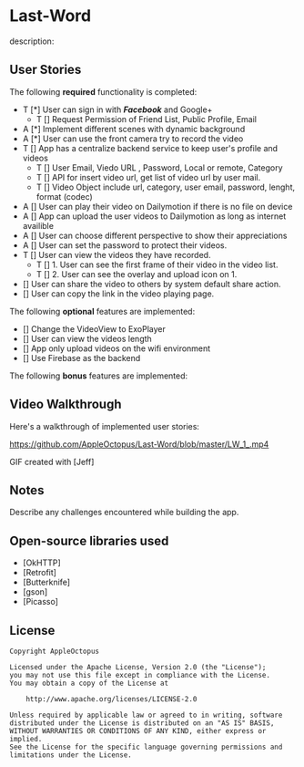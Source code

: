 # Last-Word

description: 

## User Stories

The following **required** functionality is completed:

* T [*] User can sign in with ***Facebook*** and Google+ 
   * T [] Request Permission of Friend List, Public Profile, Email
* A [*] Implement different scenes with dynamic background
* A [*] User can use the front camera try to record the video
* T [] App has a centralize backend service to keep user's profile and videos
   * T [] User Email, Viedo URL , Password, Local or remote, Category
   * T [] API for insert video url, get list of video url by user mail.
   * T [] Video Object include url, category, user email, password, lenght, format (codec)
* A [] User can play their video on Dailymotion if there is no file on device
* A [] App can upload the user videos to Dailymotion as long as internet availible 
* A [] User can choose different perspective to show their appreciations 
* A [] User can set the password to protect their videos.
* T [] User can view the videos they have recorded.
   * T [] 1. User can see the first frame of their video in the video list.
   * T [] 2. User can see the overlay and upload icon on 1.
* [] User can share the video to others by system default share action.
* [] User can copy the link in the video playing page.

The following **optional** features are implemented:

* [] Change the VideoView to ExoPlayer 
* [] User can view the videos length
* [] App only upload videos on the wifi environment
* [] Use Firebase as the backend

The following **bonus** features are implemented:



## Video Walkthrough

Here's a walkthrough of implemented user stories:

https://github.com/AppleOctopus/Last-Word/blob/master/LW_1_.mp4

GIF created with [Jeff]

## Notes

Describe any challenges encountered while building the app.

## Open-source libraries used

- [OkHTTP]
- [Retrofit]
- [Butterknife]
- [gson]
- [Picasso]

## License

    Copyright AppleOctopus

    Licensed under the Apache License, Version 2.0 (the "License");
    you may not use this file except in compliance with the License.
    You may obtain a copy of the License at

        http://www.apache.org/licenses/LICENSE-2.0

    Unless required by applicable law or agreed to in writing, software
    distributed under the License is distributed on an "AS IS" BASIS,
    WITHOUT WARRANTIES OR CONDITIONS OF ANY KIND, either express or implied.
    See the License for the specific language governing permissions and
    limitations under the License.
